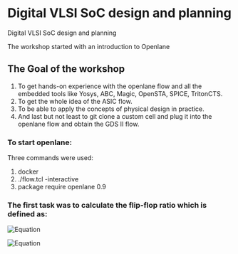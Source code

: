 # Digital VLSI SoC design and planning


Digital VLSI SoC design and planning

The workshop started with an introduction to Openlane


## The Goal of the workshop
1. To get hands-on experience with the openlane flow and all the embedded tools like Yosys, ABC, Magic, OpenSTA, SPICE, TritonCTS.
2. To get the whole idea of the ASIC flow.
3. To be able to apply the concepts of physical design in practice.
4. And last but not least to git clone a custom cell and plug it into the openlane flow and obtain the GDS II flow.

### To start openlane:
Three commands were used:
1. docker
2. ./flow.tcl -interactive
3. package require openlane 0.9
   


### The first task was to calculate the flip-flop ratio which is defined as:

![Equation](https://quicklatex.com/cache3/72/ql_94e6e412e796a525cf1f9240fe2da472_l3.png)


![Equation](https://quicklatex.com/cache3/f3/ql_b772c4a73aac73eebaab208bc248abf3_l3.png)


